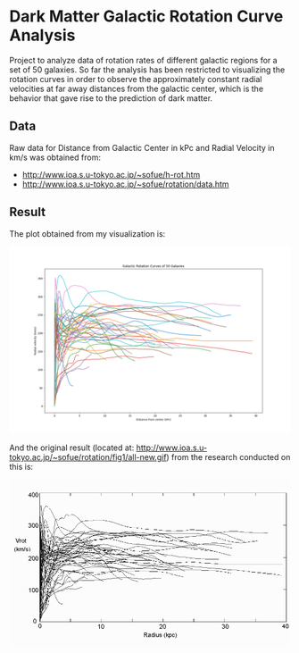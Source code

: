 # Dark Matter Galactic Rotation Curve Analysis

Project to analyze data of rotation rates of different galactic regions for a set of 50 galaxies. So far the analysis has been restricted to visualizing the rotation curves in order to observe the approximately constant radial velocities at far away distances from the galactic center, which is the behavior that gave rise to the prediction of dark matter.

## Data

Raw data for Distance from Galactic Center in kPc and Radial Velocity in km/s was obtained from:

- http://www.ioa.s.u-tokyo.ac.jp/~sofue/h-rot.htm
- http://www.ioa.s.u-tokyo.ac.jp/~sofue/rotation/data.htm

## Result

The plot obtained from my visualization is:

![](rotation_curves.png "The Rotation Curves Obtained from my Analysis")

And the original result (located at: http://www.ioa.s.u-tokyo.ac.jp/~sofue/rotation/fig1/all-new.gif) from the research conducted on this is:

![](og_result.gif "The Original Rotation Curves")


